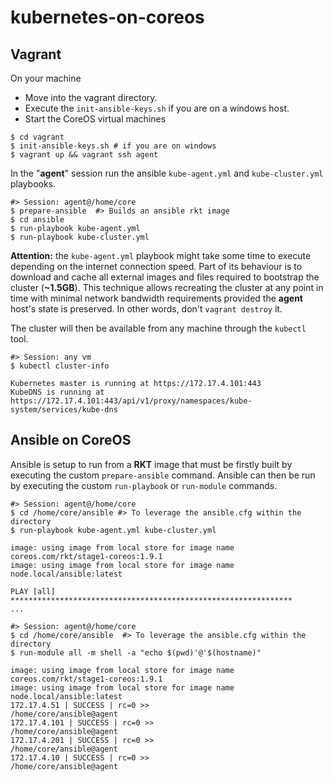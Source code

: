 # kubernetes-on-coreos


## Vagrant


On your machine

- Move into the vagrant directory.
- Execute the `init-ansible-keys.sh` if you are on a windows host.
- Start the CoreOS virtual machines

```
$ cd vagrant
$ init-ansible-keys.sh # if you are on windows
$ vagrant up && vagrant ssh agent
```

In the "**agent**" session run the ansible `kube-agent.yml` and `kube-cluster.yml` playbooks. 


```
#> Session: agent@/home/core
$ prepare-ansible  #> Builds an ansible rkt image
$ cd ansible
$ run-playbook kube-agent.yml 
$ run-playbook kube-cluster.yml
```

**Attention:** the `kube-agent.yml` playbook might take some time to execute depending on the internet connection speed.  Part of its behaviour is to download and cache all external images and files required to bootstrap the cluster (**~1.5GB**). 
This technique allows recreating the cluster at any point in time with minimal network bandwidth requirements provided the **agent** host's state is preserved. In other words, don't `vagrant destroy` it.

The cluster will then be available from any machine through the `kubectl` tool.

```
#> Session: any vm
$ kubectl cluster-info

Kubernetes master is running at https://172.17.4.101:443
KubeDNS is running at https://172.17.4.101:443/api/v1/proxy/namespaces/kube-system/services/kube-dns
```

## Ansible on CoreOS
Ansible is setup to run from a **RKT** image that must be firstly built by executing the custom `prepare-ansible` command.  Ansible can then be run by executing the custom `run-playbook` or `run-module` commands.


```
#> Session: agent@/home/core
$ cd /home/core/ansible #> To leverage the ansible.cfg within the directory
$ run-playbook kube-agent.yml kube-cluster.yml

image: using image from local store for image name coreos.com/rkt/stage1-coreos:1.9.1
image: using image from local store for image name node.local/ansible:latest

PLAY [all] *************************************************************** 
...
```

```
#> Session: agent@/home/core
$ cd /home/core/ansible  #> To leverage the ansible.cfg within the directory
$ run-module all -m shell -a "echo $(pwd)'@'$(hostname)"

image: using image from local store for image name coreos.com/rkt/stage1-coreos:1.9.1
image: using image from local store for image name node.local/ansible:latest
172.17.4.51 | SUCCESS | rc=0 >>
/home/core/ansible@agent
172.17.4.101 | SUCCESS | rc=0 >>
/home/core/ansible@agent
172.17.4.201 | SUCCESS | rc=0 >>
/home/core/ansible@agent
172.17.4.10 | SUCCESS | rc=0 >>
/home/core/ansible@agent
```